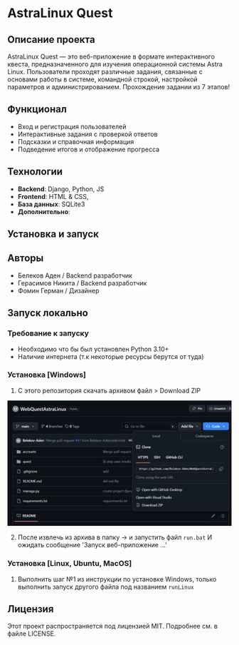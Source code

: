 # AstraLinux Quest

## Описание проекта

AstraLinux Quest — это веб-приложение в формате интерактивного квеста, предназначенного для изучения операционной
системы Astra Linux. Пользователи проходят различные задания, связанные с основами работы в системе, командной строкой,
настройкой параметров и администрированием. Прохождение задании из 7 этапов!

## Функционал

- Вход и регистрация пользователей
- Интерактивные задания с проверкой ответов
- Подсказки и справочная информация
- Подведение итогов и отображение прогресса

## Технологии

- **Backend**: Django, Python, JS
- **Frontend**: HTML & CSS,
- **База данных**: SQLite3
- **Дополнительно**:

## Установка и запуск

## Авторы

- Белеков Аден / Backend разработчик
- Герасимов Никита / Backend разработчик
- Фомин Герман / Дизайнер

## Запуск локально

### Требование к запуску

* Необходимо что бы был установлен Python 3.10+
* Наличие интернета (т.к некоторые ресурсы берутся от туда)

### Установка [Windows]

1. С этого репозитория скачать архивом файл > Download ZIP

![img.png](images/img.png)

2. После извлечь из архива в папку -> и запустить файл `run.bat`
   И ожидать сообщение 'Запуск веб-приложение ...'

### Установка [Linux, Ubuntu, MacOS]

1. Выполнить шаг №1 из инструкции по установке Windows, только выполнить запуск другого файла под названием
   `runLinux`

## Лицензия

Этот проект распространяется под лицензией MIT. Подробнее см. в файле LICENSE.

